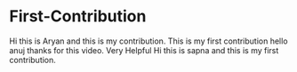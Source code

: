# First-Contribution
Hi this is Aryan and this is my contribution.
This is my first contribution
hello anuj thanks for this video. Very Helpful
Hi this is sapna and this is my first contribution.
